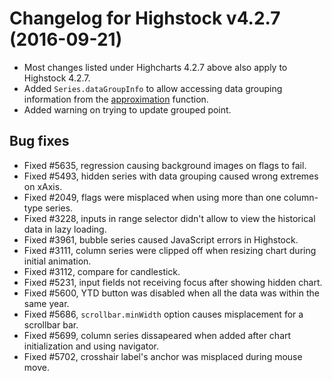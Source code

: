 # Changelog for Highstock v4.2.7 (2016-09-21)
        
- Most changes listed under Highcharts 4.2.7 above also apply to Highstock 4.2.7.
- Added `Series.dataGroupInfo` to allow accessing data grouping information from the [approximation](https://api.highcharts.com/highstock/plotOptions.series.dataGrouping.approximation) function.
- Added warning on trying to update grouped point.

## Bug fixes
- Fixed #5635, regression causing background images on flags to fail.
- Fixed #5493, hidden series with data grouping caused wrong extremes on xAxis.
- Fixed #2049, flags were misplaced when using more than one column-type series.
- Fixed #3228, inputs in range selector didn't allow to view the historical data in lazy loading.
- Fixed #3961, bubble series caused JavaScript errors in Highstock.
- Fixed #3111, column series were clipped off when resizing chart during initial animation.
- Fixed #3112, compare for candlestick.
- Fixed #5231, input fields not receiving focus after showing hidden chart.
- Fixed #5600, YTD button was disabled when all the data was within the same year.
- Fixed #5686, `scrollbar.minWidth` option causes misplacement for a scrollbar bar.
- Fixed #5699, column series dissapeared when added after chart initialization and using navigator.
- Fixed #5702, crosshair label's anchor was misplaced during mouse move.